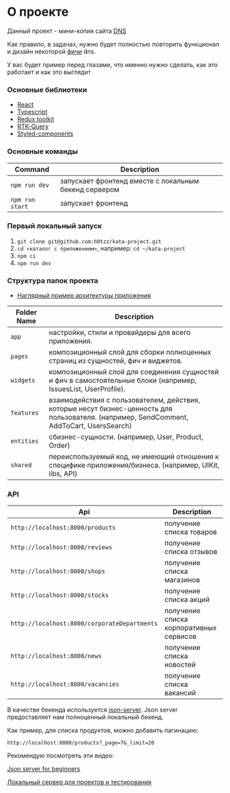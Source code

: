 # О проекте
Данный проект - мини-копия сайта [DNS](https://www.dns-shop.ru/actions/)
  
Как правило, в задачах, нужно будет полностью повторить функционал и дизайн некоторой [фичи](https://hsbi.hse.ru/articles/ficha-chto-eto-znachit/) dns.

У вас будет пример перед глазами, что именно нужно сделать, как это работает и как это выглядит


### Основные библиотеки

- [React](https://react.dev/)
- [Typescript](https://www.typescriptlang.org/docs/)
- [Redux toolkit](https://redux-toolkit.js.org/)
- [RTK-Query](https://redux-toolkit.js.org/rtk-query/overview/)
- [Styled-components](https://styled-components.com/)

### Основные команды
| Command           | Description                                                |
|-------------------|------------------------------------------------------------|
| `npm run dev `    | запускает фронтенд вместе с локальным бекенд сервером      |
| `npm run start`   | запускает фронтенд                                         |                        |

### Первый локальный запуск
1. `git clone git@github.com:h0tzz/kata-project.git`
2. `cd <каталог с приложением>`, например: `cd ~/kata-project`
3. `npm ci`
4. `npm run dev`

### Структура папок проекта
- [Наглядный пример архитектуры приложения](https://github.com/sldk-yuri/realworld-react-fsd/)

| Folder Name | Description                                                                           |
|-------------|---------------------------------------------------------------------------------------|
| `app`       | настройки, стили и провайдеры для всего приложения.                              |
| `pages`     |  композиционный слой для сборки полноценных страниц из сущностей, фич и виджетов.                                                      |
| `widgets`  | композиционный слой для соединения сущностей и фич в самостоятельные блоки (например, IssuesList, UserProfile).     |
| `features`    | взаимодействия с пользователем, действия, которые несут бизнес-ценность для пользователя. (например, SendComment, AddToCart, UsersSearch)                                             |
| `entities`   | сбизнес-сущности. (например, User, Product, Order) |
| `shared`   |  переиспользуемый код, не имеющий отношения к специфике приложения/бизнеса. (например, UIKit, libs, API) |


### API
| Api                              | Description                            |
|----------------------------------|----------------------------------------|
| `http://localhost:8000/products` | получение списка товаров               |
| `http://localhost:8000/reviews`  | получение списка отзывов               |
| `http://localhost:8000/shops`    | получение списка магазинов             |
| `http://localhost:8000/stocks`   | получение списка акций                 |
| `http://localhost:8000/corporateDepartments`| получение списка корпоративных сервисов |
| `http://localhost:8000/news`| получение списка новостей              |
| `http://localhost:8000/vacancies`| получение списка вакансий |

В качестве бекенда используется [json-server](https://www.npmjs.com/package/json-server). 
Json server предоставляет нам полноценный локальный бекенд.

Как пример, для списка продуктов, можно добавить пагинацию:

`http://localhost:8000/products?_page=7&_limit=20`

Рекомендую посмотреть эти видео:

[Json server for beginners](https://www.youtube.com/playlist?list=PLC3y8-rFHvwhc9YZIdqNL5sWeTCGxF4ya)

[Локальный сервер для проектов и тестирования](https://www.youtube.com/watch?v=odwOkxkmVH8)

